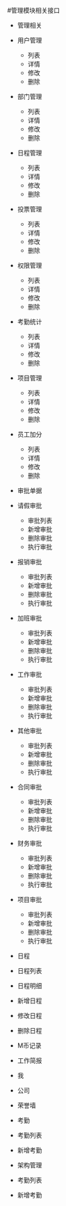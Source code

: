 #管理模块相关接口

* 管理相关
 * 用户管理
   * 列表
   * 详情
   * 修改
   * 删除
 * 部门管理
   * 列表
   * 详情
   * 修改
   * 删除
 * 日程管理
   * 列表
   * 详情
   * 修改
   * 删除
 * 投票管理
   * 列表
   * 详情
   * 修改
   * 删除
 * 权限管理
   * 列表
   * 详情
   * 修改
   * 删除
 * 考勤统计
   * 列表
   * 详情
   * 修改
   * 删除
 * 项目管理
   * 列表
   * 详情
   * 修改
   * 删除
 * 员工加分
   * 列表
   * 详情
   * 修改
   * 删除  
* 审批单据
 * 请假审批
   * 审批列表
   * 新增审批
   * 删除审批
   * 执行审批
 * 报销审批
   * 审批列表
   * 新增审批
   * 删除审批
   * 执行审批
 * 加班审批
   * 审批列表
   * 新增审批
   * 删除审批
   * 执行审批
 * 工作审批
   * 审批列表
   * 新增审批
   * 删除审批
   * 执行审批
 * 其他审批
   * 审批列表
   * 新增审批
   * 删除审批
   * 执行审批
 * 合同审批
   * 审批列表
   * 新增审批
   * 删除审批
   * 执行审批
 * 财务审批
   * 审批列表
   * 新增审批
   * 删除审批
   * 执行审批
 * 项目审批
   * 审批列表
   * 新增审批
   * 删除审批
   * 执行审批


* 日程
 * 日程列表
 * 日程明细
 * 新增日程
 * 修改日程
 * 删除日程
* M币记录
* 工作简报
 * 我
 * 公司
 * 荣誉墙
* 考勤
 * 考勤列表
 * 新增考勤
* 架构管理
 * 考勤列表
 * 新增考勤